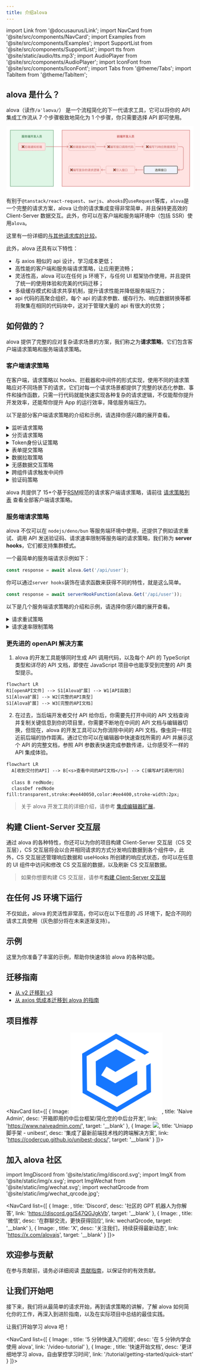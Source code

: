 ```yaml
---
title: 介绍alova
---
```


import Link from '@docusaurus/Link';
import NavCard from '@site/src/components/NavCard';
import Examples from '@site/src/components/Examples';
import SupportList from '@site/src/components/SupportList';
import tts from '@site/static/audio/tts.mp3';
import AudioPlayer from '@site/src/components/AudioPlayer';
import IconFont from '@site/src/components/IconFont';
import Tabs from '@theme/Tabs';
import TabItem from '@theme/TabItem';

## alova 是什么？

alova（读作`/əˈləʊva/`<AudioPlayer src={tts} />） 是一个流程简化的下一代请求工具，它可以将你的 API 集成工作流从 7 个步骤极致地简化为 1 个步骤，你只需要选择 API 即可使用。

![](/img/overview_flow_cn.png)

有别于`@tanstack/react-request`、`swrjs`、`ahooks`的`useRequest`等库，`alova`是一个完整的请求方案，alova 让你的请求集成变得非常简单，并且保持更高效的 Client-Server 数据交互。此外，你可以在客户端和服务端环境中（包括 SSR）使用`alova`。

这里有一份详细的[与其他请求库的比较](/about/comparison)。

此外，alova 还具有以下特性：

- 与 axios 相似的 api 设计，学习成本更低；
- 高性能的客户端和服务端请求策略，让应用更流畅；
- 灵活性高，alova 可以在任何 js 环境下，与任何 UI 框架协作使用，并且提供了统一的使用体验和完美的代码迁移；
- 多级缓存模式和请求共享机制，提升请求性能并降低服务端压力；
- api 代码的高聚合组织，每个 api 的请求参数、缓存行为、响应数据转换等都将聚集在相同的代码块中，这对于管理大量的 api 有很大的优势；

## 如何做的？

alova 提供了完整的应对复杂请求场景的方案，我们称之为**请求策略**，它们包含客户端请求策略和服务端请求策略。

### 客户端请求策略

在客户端，请求策略以 hooks、拦截器和中间件的形式实现，使用不同的请求策略应对不同场景下的请求，它们对每一个请求场景都提供了完整的状态化参数、事件和操作函数，只需一行代码就能快速实现各种复杂的请求逻辑，不仅能帮你提升开发效率，还能帮你提升 App 的运行效率，降低服务端压力。

以下是部分客户端请求策略的介绍和示例，请选择你感兴趣的展开查看。

<details>
<summary>监听请求策略</summary>

监听请求策略用于随数据变化而重新请求的场景，例如模糊搜索、tab 栏切换等。

```javascript
const {
  // 响应式状态
  loading,
  error,
  data,

  // 事件
  onSuccess,
  onError,
  onComplete,

  // 操作函数
  send,
  update

  // ...
} = useWatcher(
  () =>
    alova.Get('/api/user', {
      params: {
        type: activeTab
      }
    }),
  [activeTab]
);
```

前往[监听请求策略](/tutorial/client/strategy/use-watcher) 查看详情。

</details>

<details>
<summary>分页请求策略</summary>

分页请求策略帮助你快速实现包含翻页、条件查询、下一页数据预拉取、插入/替换/移除数据项、刷新和重置等完整的分页数据请求场景。

```javascript
const {
  // 响应式状态
  loading,
  error,
  data,
  page,
  pageSize,
  total,

  // 事件
  onSuccess,
  onFetchSuccess,
  onError,
  onFetchError,

  // 操作函数
  refresh,
  insert,
  replace,
  remove,
  reload,
  send,
  abort,
  update

  // ...
} = usePagination(
  (page, size) =>
    alova.Get('/api/user/list', {
      params: { page, size }
    }),
  {
    preloadNextPage: true,
    watchingStates: [username, sex],
    debounce: 500
  }
);
```

前往[分页请求策略](/tutorial/client/strategy/use-pagination) 查看详情。

</details>

<details>
<summary>Token身份认证策略</summary>

Token 身份认证策略提供全局的拦截器，它可以帮你统一维护 Token 身份认证的所有代码，包括登录、登出、token 附带、token 刷新等，并支持无感刷新 token。

```javascript
const { onAuthRequired, onResponseRefreshToken } = createServerTokenAuthentication({
  refreshTokenOnError: {
    isExpired: res => res.status === 401,
    refrshTokenOnError: async () => {
      const { token, refresh_token } = await refreshToken();
      localStorage.setItem('token', token);
      localStorage.setItem('refresh_token', refresh_token);
    }
  }
});
const alovaInstance = createAlova({
  beforeRequest: onAuthRequired(),
  responded: onResponseRefreshToken()
});
```

前往[Token 认证拦截器](/tutorial/client/strategy/token-authentication) 查看详情。

</details>

<details>
<summary>表单提交策略</summary>

通过表单提交策略，你可以快速实现表单草稿、多页面（多步骤）表单，除此以外还提供了表单重置等常用功能。

```javascript
const {
  // 响应式状态
  loading: submiting,
  error,
  form,

  // 事件
  onSuccess,
  onError,
  onComplete,

  // 操作函数
  send: submit,
  updateForm,
  abort

  // ...
} = useForm(formData => alova.Post('/user/profile', formData), {
  initialForm: {
    name: '',
    age: '',
    avatar: null
  },
  resetAfterSubmiting: true,
  store: true
});
```

前往[表单提交策略](/tutorial/client/strategy/use-form) 查看详情。

</details>

<details>
<summary>数据拉取策略</summary>

提前拉取数据必要的数据，用户不再需要等待数据加载的过程，从而提升用户体验。

```javascript
const {
  // 响应式状态
  loading,
  error,

  // 事件
  onSuccess,
  onError,
  onComplete,

  // 操作函数
  fetch,
  update,
  abort

  // ...
} = useFetcher();

const handleItemClick = itemId => {
  fetch(
    alova.Get('/api/user/detail', {
      params: {
        id: itemId
      }
    })
  );
};
```

前往[数据预拉取](/tutorial/client/strategy/use-fetcher) 查看详情。

</details>

<details>
<summary>无感数据交互策略</summary>

无感数据交互是指用户在与应用进行交互时，无需等待即可立即展示相关内容，或者提交信息时也无需等待即可展示操作结果，就像和本地数据交互一样，从而大幅提升应用的流畅性，它让用户感知不到数据传输带来的卡顿。

```javascript
const {
  // 响应式状态
  data,
  loading,
  error,

  // 事件
  onSuccess,
  onError,
  onComplete,
  onBeforePushQueue,
  onPushedQueue,
  onFallback,

  // 操作函数
  send: submit,
  abort,
  update

  // ...
} = useSQRequest(() => alova.Get('/api/todo/add'), {
  behavior: 'silent',
  queue: 'queue-demo',
  silentDefaultResponse: () => {
    return {
      id: '--'
    };
  }
});
```

前往[无感数据交互](/tutorial/client/strategy/seamless-data-interaction) 查看详情。

</details>

<details>
<summary>跨组件请求触发中间件</summary>

跨组件请求触发中间件可以帮你消除组件层级的限制，在任意组件中快速地触发任意请求的操作函数。

<Tabs className="file-tabs">
<TabItem value="1" label="ComponentA">

```javascript
useRequest(alova.Get('/api/todo/list'), {
  // ...
  middleware: actionDelegationMiddleware('action:todoList')
});
```

</TabItem>
<TabItem value="2" label="ComponentB">

```javascript
accessAction('action:todoList', delegatedActions => {
  delegatedActions.send();
  delegatedActions.abort();
});
```

</TabItem>
</Tabs>

前往[跨组件触发请求](/tutorial/client/strategy/action-delegation-middleware) 查看详情。

</details>

<details>
<summary>验证码策略</summary>

快速实现验证码发送。

```javascript
const mobile = ref('');
const {
  // 响应式状态
  loading: sending,
  countdown,
  error,

  // 事件
  onSuccess,
  onError,
  onComplete,

  // 操作函数
  send,
  abort,
  update

  // ...
} = useCaptcha(
  () =>
    alova.Post('/api/captcha', {
      mobile: mobile
    }),
  {
    initialCountdown: 60
  }
);
```

前往[验证码策略](/tutorial/client/strategy/use-captcha) 查看详情。

</details>

alova 共提供了 15+个基于[RSM](/about/RSM)规范的请求客户端请求策略，请前往 [请求策略列表](/tutorial/client/strategy) 查看全部客户端请求策略。

### 服务端请求策略

alova 不仅可以在 `nodejs/deno/bun` 等服务端环境中使用，还提供了例如请求重试、调用 API 发送验证码、请求速率限制等服务端的请求策略，我们称为 **server hooks**，它们都支持集群模式。

一个最简单的服务端请求示例如下：

```javascript
const response = await alova.Get('/api/user');
```

你可以通过`server hooks`装饰在请求函数来获得不同的特性，就是这么简单。

```javascript
const response = await serverHookFunction(alova.Get('/api/user'));
```

以下是几个服务端请求策略的介绍和示例，请选择你感兴趣的展开查看。

<details>
<summary>请求重试策略</summary>

请求失败时重新发起请求。

```javascript
const response = await retry(alova.Get('/api/user'), {
  retry: 5
});
```

前往[请求重试策略](/tutorial/server/strategy/retry) 查看详情。

</details>

<details>
<summary>请求速率限制策略</summary>

限制在一定时间的请求次数，支持集群模式。

```javascript
const limit = createRateLimiter({
  points: 4,
  duration: 60 * 1000
});
const orderRes = await limit(alova.Get('/api/order'));
```

前往[请求速率限制策略](/tutorial/server/strategy/rate-limit) 查看详情。

</details>

### 更先进的 openAPI 解决方案

1. alova 的开发工具能够同时生成 API 调用代码，以及每个 API 的 TypeScript 类型和详尽的 API 文档，即使在 JavaScript 项目中也能享受到完整的 API 类型提示。

```mermaid
flowchart LR
R1[openAPI文件] --> S1[Alova扩展] --> W1[API函数]
S1[Alova扩展] --> W2[完整的API类型]
S1[Alova扩展] --> W3[完整的API文档]
```

2. 在过去，当后端开发者交付 API 给你后，你需要先打开中间的 API 文档查询并复制关键信息到你的项目里，你需要不断地在中间的 API 文档与编辑器切换，但现在，alova 的开发工具可以为你消除中间的 API 文档，像虫洞一样拉近前后端的协作距离。通过它你可以在编辑器中快速查找所需的 API 并展示这个 API 的完整文档，参照 API 参数表快速完成参数传递，让你感受不一样的 API 集成体验。

```mermaid
flowchart LR
  A[收到交付的API] --> B[<s>查看中间的API文档</s>] --> C[编写API调用代码]

  class B redNode;
  classDef redNode fill:transparent,stroke:#ee440050,color:#ee4400,stroke-width:2px;
```

> 关于 alova 开发工具的详细介绍，请参考 [集成编辑器扩展](/tutorial/getting-started/extension-integration)。

## 构建 Client-Server 交互层

通过 alova 的各种特性，你还可以为你的项目构建 Client-Server 交互层（CS 交互层），CS 交互层将会以合并相同请求的方式分发响应数据到各个组件中，此外，CS 交互层还管理响应数据和 useHooks 所创建的响应式状态，你可以在任意的 UI 组件中访问和修改 CS 交互层的数据，以及刷新 CS 交互层数据。

> 如果你想要构建 CS 交互层，请参考[构建 Client-Server 交互层](/tutorial/project/best-practice/csil)

## 在任何 JS 环境下运行

不仅如此，alova 的灵活性非常高，你可以在以下任意的 JS 环境下，配合不同的请求工具使用（灰色部分将在未来逐渐支持）。

<SupportList showStatus></SupportList>

## 示例

这里为你准备了丰富的示例，帮助你快速体验 alova 的各种功能。

<Examples />

## 迁移指南

- [从 v2 迁移到 v3](/tutorial/project/migration/v2-to-v3)
- [从 axios 低成本迁移到 alova 的指南](/tutorial/project/migration/from-axios)

## 项目推荐

<NavCard list={[
{
Image: <img src="/img/project/naive-ui-admin.png"/>,
title: 'Naive Admin',
desc: '开箱即用的中后台框架/简化您的中后台开发',
link: 'https://www.naiveadmin.com/',
target: '__blank'
},
{
Image: <img src="https://codercup.github.io/unibest-docs/logo.svg"/>,
title: 'Uniapp 脚手架 - unibest',
desc: '集成了最新前端技术栈的跨端解决方案',
link: 'https://codercup.github.io/unibest-docs/',
target: '__blank'
}
]}></NavCard>

## 加入 alova 社区

import ImgDiscord from '@site/static/img/discord.svg';
import ImgX from '@site/static/img/x.svg';
import ImgWechat from '@site/static/img/wechat.svg';
import wechatQrcode from '@site/static/img/wechat_qrcode.jpg';

<NavCard list={[
{
Image: <ImgDiscord />,
title: 'Discord',
desc: '社区的 GPT 机器人为你解答',
link: 'https://discord.gg/S47QGJgkVb',
target: '__blank'
},
{
Image: <ImgWechat />,
title: '微信',
desc: '在群聊交流，更快获得回应',
link: wechatQrcode,
target: '__blank'
},
{
Image: <ImgX />,
title: 'X',
desc: '关注我们，持续获得最新动态',
link: 'https://x.com/alovajs',
target: '__blank'
}
]}></NavCard>

## 欢迎参与贡献

在参与贡献前，请务必详细阅读 [贡献指南](/contributing/overview)，以保证你的有效贡献。

## 让我们开始吧

接下来，我们将从最简单的请求开始，再到请求策略的讲解，了解 alova 如何简化你的工作，再深入到进阶指南，以及在实际项目中总结的最佳实践。

让我们开始学习 alova 吧！

<NavCard list={[
{
Image: <IconFont name="shipin" />,
title: '5 分钟快速入门视频',
desc: '在 5 分钟内学会使用 alova',
link: '/video-tutorial'
},
{
Image: <IconFont name="wenjian" />,
title: '快速开始文档',
desc: '更详细地学习 alova，自由掌控学习时间',
link: '/tutorial/getting-started/quick-start'
}
]}></NavCard>
